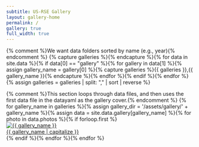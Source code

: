 ```yaml
---
subtitle: US-RSE Gallery
layout: gallery-home
permalink: /
gallery: true
full_width: true
---
```


{% comment %}We want data folders sorted by name (e.g., year){% endcomment %}
{% capture galleries %}{% endcapture %}{% for data in site.data %}{% if data[0] == "gallery" %}{% for gallery in data[1] %}{% assign gallery_name = gallery[0] %}{% capture galleries %}{{ galleries }},{{ gallery_name }}{% endcapture %}{% endfor %}{% endif %}{% endfor %}
{% assign galleries = galleries | split: "," | sort | reverse %}
<div class="container">
{% comment %}This section loops through data files, and then uses the first data file in the datayaml as the gallery cover.{% endcomment %}
{% for gallery_name in galleries %}{% assign gallery_dir = '/assets/gallery/' + gallery_name %}{% assign data = site.data.gallery[gallery_name] %}{% for photo in data.photos %}{% if forloop.first %}<div class="gallery-container w-3 h-2">
  <div class="gallery-item">
    <a href="{{ site.baseurl }}/{{ gallery_name }}"><div class="image">
      <img src="{{ site.baseurl }}/assets/gallery/{{ gallery_name }}/{{ photo[0] }}" alt="{{ gallery_name }}">
    </div>
    <div class="text">{{ gallery_name | capitalize }}</div></a>
  </div>
</div>{% endif %}{% endfor %}{% endfor %}
</div>

